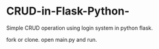# CRUD-in-Flask-Python-
Simple CRUD operation using login system in python flask.

fork or clone.
open main.py and run.
